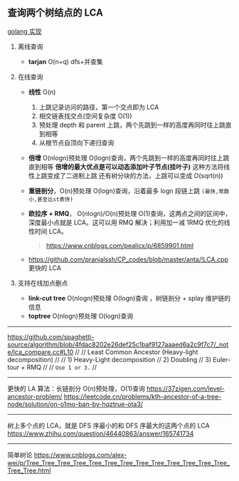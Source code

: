 ## 查询两个树结点的 LCA

[golang 实现](https://github.dev/EndlessCheng/codeforces-go/blob/016834c19c4289ae5999988585474174224f47e2/copypasta/graph_tree.go#L815)

1. 离线查询

   - **tarjan** O(n+q) dfs+并查集

2. 在线查询

   - **线性** O(n)

     1. 上跳记录访问的路径，第一个交点即为 LCA
     2. 相交链表找交点(空间复杂度 O(1))
     3. 预处理 depth 和 parent 上跳，两个先跳到一样的高度再同时往上跳直到相等
     4. 从根节点自顶向下递归查询

   - **倍增** O(nlogn)预处理 O(logn)查询，两个先跳到一样的高度再同时往上跳直到相等
     **倍增的最大优点是可以动态添加叶子节点(挂叶子)**
     这种方法将线性上跳变成了二进制上跳
     还有树分块的方法，上跳可以变成 O(sqrt(n))

   - **重链剖分**，O(n)预处理 O(logn)查询，沿着最多 logn 段链上跳 `(最快,常数小,甚至比st表快)`
   - **欧拉序 + RMQ**， O(nlogn)/O(n)预处理 O(1)查询，这两点之间的区间中，深度最小点就是 LCA。这可以用 RMQ 解决；利用加一减 1RMQ 优化的线性时间 LCA。
     > https://www.cnblogs.com/pealicx/p/6859901.html
   - https://github.com/pranjalssh/CP_codes/blob/master/anta/!LCA.cpp 更快的 LCA

3. 支持在线加点删点
   - **link-cut tree** O(nlogn)预处理 O(logn)查询 ，树链剖分 + splay 维护链的信息
   - **toptree** O(nlogn)预处理 O(logn)查询

---

https://github.com/spaghetti-source/algorithm/blob/4fdac8202e26def25c1baf9127aaaed6a2c9f7c7/_note/lca_compare.cc#L10
//
// Least Common Ancestor (Heavy-light decomposition)
//
// 1) Heavy-Light decomposition
// 2) Doubling
// 3) Euler-tour + RMQ
//
// `Use 1 or 3.`
//

---

更快的 LA 算法：长链剖分 O(n)预处理，O(1)查询
https://37zigen.com/level-ancestor-problem/
https://leetcode.cn/problems/kth-ancestor-of-a-tree-node/solution/on-o1mo-ban-by-hqztrue-ota3/

---

树上多个点的 LCA，就是 DFS 序最小的和 DFS 序最大的这两个点的 LCA
https://www.zhihu.com/question/46440863/answer/165741734

---

简单树论
https://www.cnblogs.com/alex-wei/p/Tree_Tree_Tree_Tree_Tree_Tree_Tree_Tree_Tree_Tree_Tree_Tree_Tree_Tree_Tree.html
